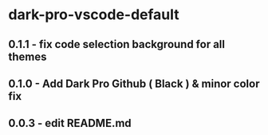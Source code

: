 # dark-pro-vscode-default


## 0.1.1 - fix code selection background for all themes

## 0.1.0 - Add Dark Pro Github ( Black ) & minor color fix

## 0.0.3 - edit README.md